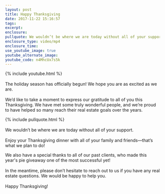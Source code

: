 ```yaml
---
layout: post
title: Happy Thanksgiving
date: 2017-11-22 15:16:57
tags:
excerpt:
enclosure:
pullquote: We wouldn’t be where we are today without all of your support.
enclosure_type: video/mp4
enclosure_time:
use_youtube_image: true
youtube_alternate_image:
youtube_code: n4MhcUx7s5k
---
```



{% include youtube.html %}<br><br>The holiday season has officially begun! We hope you are as excited as we are. <br><br>We’d like to take a moment to express our gratitude to all of you this Thanksgiving. We have met some truly wonderful people, and we’re proud to have helped so many reach their real estate goals over the years.

{% include pullquote.html %}<br><br>We wouldn’t be where we are today without all of your support. <br><br>Enjoy your Thanksgiving dinner with all of your family and friends—that’s what we plan to do!

We also have a special thanks to all of our past clients, who made this year's pie giveaway one of the most successful yet!<br><br>In the meantime, please don’t hesitate to reach out to us if you have any real estate questions. We would be happy to help you. <br><br>Happy Thanksgiving!
